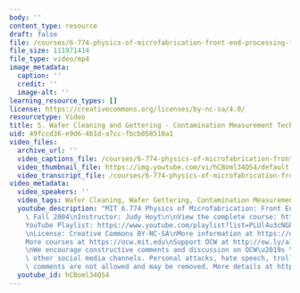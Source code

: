 ```yaml
---
body: ''
content_type: resource
draft: false
file: /courses/6-774-physics-of-microfabrication-front-end-processing-fall-2004/mit6_774f04_lec05_360p_16_9.mp4
file_size: 111971414
file_type: video/mp4
image_metadata:
  caption: ''
  credit: ''
  image-alt: ''
learning_resource_types: []
license: https://creativecommons.org/licenses/by-nc-sa/4.0/
resourcetype: Video
title: 5. Wafer Cleaning and Gettering - Contamination Measurement Techniques
uid: 49fccd36-e9d6-4b1d-a7cc-fbcb058510a1
video_files:
  archive_url: ''
  video_captions_file: /courses/6-774-physics-of-microfabrication-front-end-processing-fall-2004/1vZLyiCE8HStKcB-OhsSgkv2wprhZhXCB_transcript.webvtt
  video_thumbnail_file: https://img.youtube.com/vi/hCBoml34QS4/default.jpg
  video_transcript_file: /courses/6-774-physics-of-microfabrication-front-end-processing-fall-2004/1vZLyiCE8HStKcB-OhsSgkv2wprhZhXCB_transcript.pdf
video_metadata:
  video_speakers: ''
  video_tags: Wafer Cleaning, Wafer Gettering, Contamination Measurement
  youtube_description: "MIT 6.774 Physics of Microfabrication: Front End Processing,\
    \ Fall 2004\nInstructor: Judy Hoyt\n\nView the complete course: https://ocw.mit.edu/courses/6-774-physics-of-microfabrication-front-end-processing-fall-2004/\n\
    YouTube Playlist: https://www.youtube.com/playlist?list=PLUl4u3cNGP61IMhYaHL_x-RzNUIDJD9XK\n\
    \nLicense: Creative Commons BY-NC-SA\nMore information at https://ocw.mit.edu/terms\n\
    More courses at https://ocw.mit.edu\nSupport OCW at http://ow.ly/a1If50zVRlQ\n\
    \nWe encourage constructive comments and discussion on OCW\u2019s YouTube and\
    \ other social media channels. Personal attacks, hate speech, trolling, and inappropriate\
    \ comments are not allowed and may be removed. More details at https://ocw.mit.edu/comments."
  youtube_id: hCBoml34QS4
---
```

